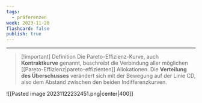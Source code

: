```yaml
---
tags:
  - präferenzen
week: 2023-11-20
flashcard: false
publish: true
---
```

***

> [!important] Definition
> Die Pareto-Effizienz-Kurve, auch **Kontraktkurve** genannt, beschreibt die Verbindung aller möglichen [[Pareto-Effizienz|pareto-effizienten]] Allokationen. 
> Die **Verteilung des Überschusses** verändert sich mit der Bewegung auf der Linie CD, also dem Abstand zwischen den beiden Indifferenzkurven. 

![[Pasted image 20231122232451.png|center|400]]
